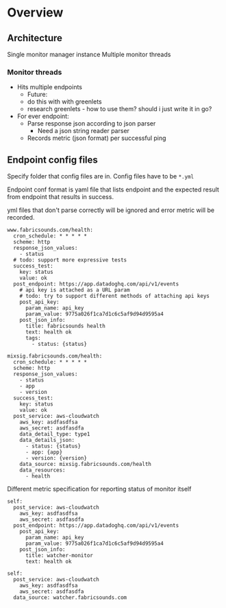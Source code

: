 # Overview

## Architecture

Single monitor manager instance
Multiple monitor threads

### Monitor threads

* Hits multiple endpoints
  * Future:
  * do this with with greenlets
  * research greenlets - how to use them? should i just write it in go?
* For ever endpoint:
  * Parse response json according to json parser
    * Need a json string reader parser
  * Records metric (json format) per successful ping

## Endpoint config files

Specify folder that config files are in. Config files have to be `*.yml`

Endpoint conf format is yaml file that lists endpoint and the expected
result from endpoint that results in success.

yml files that don't parse correctly will be ignored and error metric will be
recorded.

```
www.fabricsounds.com/health:
  cron_schedule: * * * * *
  scheme: http
  response_json_values:
    - status
  # todo: support more expressive tests
  success_test:
    key: status
    value: ok
  post_endpoint: https://app.datadoghq.com/api/v1/events
    # api key is attached as a URL param
    # todo: try to support different methods of attaching api keys
    post_api_key:
      param_name: api_key
      param_value: 9775a026f1ca7d1c6c5af9d94d9595a4
    post_json_info:
      title: fabricsounds health
      text: health ok
      tags:
        - status: {status}

mixsig.fabricsounds.com/health:
  cron_schedule: * * * * *
  scheme: http
  response_json_values:
    - status
    - app
    - version
  success_test:
    key: status
    value: ok
  post_service: aws-cloudwatch
    aws_key: asdfasdfsa
    aws_secret: asdfasdfa
    data_detail_type: type1
    data_details_json:
      - status: {status}
      - app: {app}
      - version: {version}
    data_source: mixsig.fabricsounds.com/health
    data_resources:
      - health
```

Different metric specification for reporting status of monitor itself

```
self:
  post_service: aws-cloudwatch
    aws_key: asdfasdfsa
    aws_secret: asdfasdfa
  post_endpoint: https://app.datadoghq.com/api/v1/events
    post_api_key:
      param_name: api_key
      param_value: 9775a026f1ca7d1c6c5af9d94d9595a4
    post_json_info:
      title: watcher-monitor
      text: health ok

self:
  post_service: aws-cloudwatch
    aws_key: asdfasdfsa
    aws_secret: asdfasdfa
  data_source: watcher.fabricsounds.com
```
